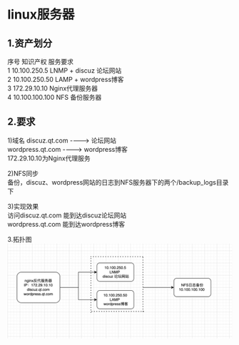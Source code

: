 linux服务器  
==========  

1.资产划分  
--------------  

序号	知识产权	服务要求  
1	10.100.250.5	LNMP + discuz 论坛网站  
2	10.100.250.50	LAMP + wordpress博客  
3	172.29.10.10	Nginx代理服务器  
4	10.100.100.100	NFS 备份服务器  

2.要求  
--------  

1)域名 discuz.qt.com ----> 论坛网站  
wordpress.qt.com ----> wordpress博客  
172.29.10.10为Nginx代理服务  

2)NFS同步  
备份，discuz、wordpress网站的日志到NFS服务器下的两个/backup_logs目录下  

3)实现效果  
访问discuz.qt.com 能到达discuz论坛网站  
wordpress.qt.com 能到达wordpress博客  

3.拓扑图  
![kali](https://github.com/WUBO512/wwbb/blob/main/%E7%AC%AC%E5%9B%9B%E5%A4%A9/%E5%AE%9E%E9%AA%8C%E6%88%AA%E5%9B%BE/1.png)  
  
  

  
